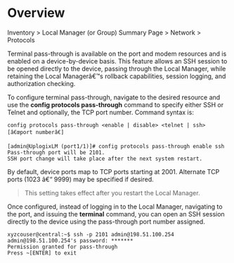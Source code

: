 # Overview 
<div class='ucc' />Inventory > Local Manager (or Group) Summary Page > Network > Protocols</div>

Terminal pass-through is available on the port and modem resources and is enabled on a device-by-device basis. This feature allows an SSH session to be opened directly to the device, passing through the Local Manager, while retaining the Local Managerâ€™s rollback capabilities, session logging, and authorization checking.

To configure terminal pass-through, navigate to the desired resource and use the **config protocols pass-through** command to specify either SSH or Telnet and optionally, the TCP port number. Command syntax is:

```
config protocols pass-through <enable | disable> <telnet | ssh> [â€œport numberâ€]

[admin@UplogixLM (port1/1)]# config protocols pass-through enable ssh
Pass-through port will be 2101.
SSH port change will take place after the next system restart.
```

By default, device ports map to TCP ports starting at 2001. Alternate TCP ports (1023 â€“ 9999) may be specified if desired.

> This setting takes effect after you restart the Local Manager.

Once configured, instead of logging in to the Local Manager, navigating to the port, and issuing the **terminal** command, you can open an SSH session directly to the device using the pass-through port number assigned.

```
xyzcouser@central:~$ ssh -p 2101 admin@198.51.100.254
admin@198.51.100.254's password: *******
Permission granted for pass-through
Press ~[ENTER] to exit
```